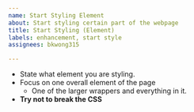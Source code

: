 ```yaml
---
name: Start Styling Element
about: Start styling certain part of the webpage
title: Start Styling (Element)
labels: enhancement, start style
assignees: bkwong315

---
```


- State what element you are styling.
- Focus on one overall element of the page
    - One of the larger wrappers and everything in it.
- **Try not to break the CSS**
